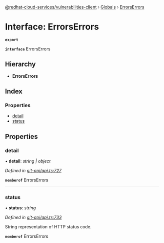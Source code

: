 [@redhat-cloud-services/vulnerabilities-client](../README.md) › [Globals](../globals.md) › [ErrorsErrors](errorserrors.md)

# Interface: ErrorsErrors

**`export`** 

**`interface`** ErrorsErrors

## Hierarchy

* **ErrorsErrors**

## Index

### Properties

* [detail](errorserrors.md#detail)
* [status](errorserrors.md#status)

## Properties

###  detail

• **detail**: *string | object*

*Defined in [git-api/api.ts:727](https://github.com/RedHatInsights/javascript-clients/blob/master/packages/vulnerabilities/git-api/api.ts#L727)*

**`memberof`** ErrorsErrors

___

###  status

• **status**: *string*

*Defined in [git-api/api.ts:733](https://github.com/RedHatInsights/javascript-clients/blob/master/packages/vulnerabilities/git-api/api.ts#L733)*

String representation of HTTP status code.

**`memberof`** ErrorsErrors
